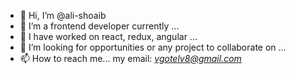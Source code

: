 - 👋 Hi, I’m @ali-shoaib
- 👀 I’m a frontend developer currently ...
- 🌱 I have worked on react, redux, angular ...
- 💞️ I’m looking for opportunities or any project to collaborate on ...
- 📫 How to reach me... my email: <i>vgotelv8@gmail.com</i>

<!---
ali-shoaib/ali-shoaib is a ✨ special ✨ repository because its `README.md` (this file) appears on your GitHub profile.
You can click the Preview link to take a look at your changes.
--->
